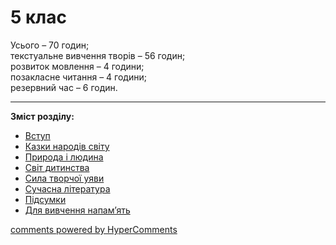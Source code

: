 <div id="hypercomments_widget" class="js-hypercomments-widget invisible"></div>

# 5 клас

Усього – 70 годин; <br>
текстуальне вивчення творів – 56 годин; <br>
розвиток мовлення – 4 години; <br>
позакласне читання – 4 години; <br>
резервний час – 6 годин. 

<hr>
<b>Зміст розділу:</b><br>

<ul class="articles" type="disc">
    <li><a href="./vstup.md">Вступ</a></li>
    <li><a href="./kazky_narodyv_svytu.md">Казки народів світу</a></li>
    <li><a href="./pryroda_ta_lyudyna.md">Природа і людина</a></li>
    <li><a href="./svyt_dytynstva.md">Світ дитинства</a></li>
    <li><a href="./syla_tvorchoyu_uyavy.md">Сила творчої уяви</a></li>
    <li><a href="./suchasna_lyteratura.md">Сучасна література</a></li>
    <li><a href="./pydsumky.md">Підсумки</a></li>
    <li><a href="./na_pamyat.md">Для вивчення напам’ять</a></li>
</ul>

<div class="js-hypercomments-container">
<a href="http://hypercomments.com" class="hc-link" title="comments widget">comments powered by HyperComments</a>
</div>
